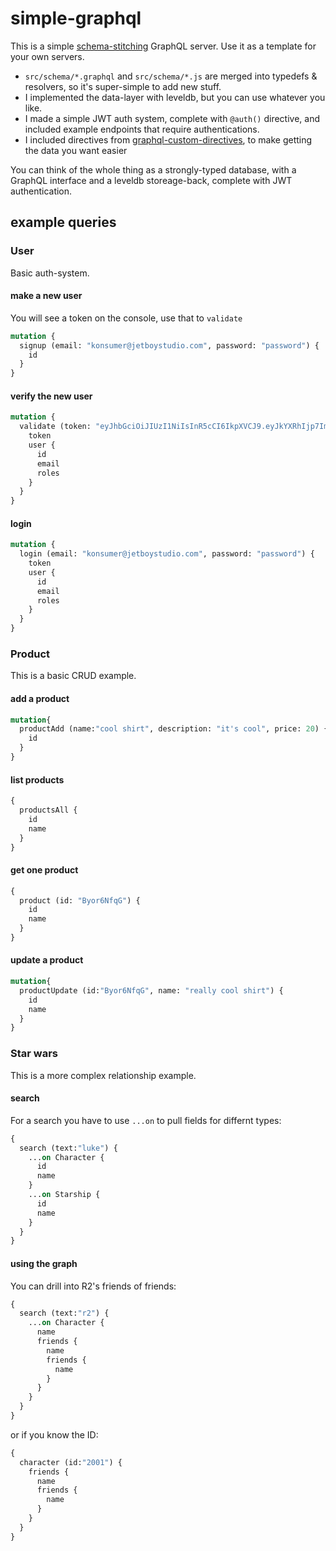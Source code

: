 # simple-graphql

This is a simple [schema-stitching](https://www.apollographql.com/docs/graphql-tools/schema-stitching.html) GraphQL server. Use it as a template for your own servers.

* `src/schema/*.graphql` and `src/schema/*.js` are merged into typedefs & resolvers, so it's super-simple to add new stuff.
* I implemented the data-layer with leveldb, but you can use whatever you like.
* I made a simple JWT auth system, complete with `@auth()` directive, and included example endpoints that require authentications.
* I included directives from [graphql-custom-directives](https://github.com/lirown/graphql-custom-directives), to make getting the data you want easier

You can think of the whole thing as a strongly-typed database, with a GraphQL interface and a leveldb storeage-back, complete with JWT authentication.

## example queries

### User

Basic auth-system.

#### make a new user

You will see a token on the console, use that to `validate`

```graphql
mutation {
  signup (email: "konsumer@jetboystudio.com", password: "password") {
    id
  }
}
```

#### verify the new user

```graphql
mutation {
  validate (token: "eyJhbGciOiJIUzI1NiIsInR5cCI6IkpXVCJ9.eyJkYXRhIjp7ImlkIjoiQjFvR0k0ejVHIiwiZW1haWwiOiJrb25zdW1lckBqZXRib3lzdHVkaW8uY29tIiwicm9sZXMiOltdfSwiaWF0IjoxNTIxNzkyNTMwLCJleHAiOjE1MjE4Nzg5MzB9.ml4s3RlfWCAAIfem7qntZufzsvTouNv-n-dgOjaxlX8") {
    token
    user {
      id
      email
      roles
    }
  }
}
```

#### login

```graphql
mutation {
  login (email: "konsumer@jetboystudio.com", password: "password") {
    token
    user {
      id
      email
      roles
    }
  }
}
```

### Product

This is a basic CRUD example.

#### add a product

```graphql
mutation{
  productAdd (name:"cool shirt", description: "it's cool", price: 20) {
    id
  }
}
```

#### list products

```graphql
{
  productsAll {
    id
    name
  }
}
```

#### get one product

```graphql
{
  product (id: "Byor6NfqG") {
    id
    name
  }
}
```

#### update a product

```graphql
mutation{
  productUpdate (id:"Byor6NfqG", name: "really cool shirt") {
    id
    name
  }
}
```


### Star wars

This is a more complex relationship example.

#### search

For a search you have to use `...on` to pull fields for differnt types:

```graphql
{
  search (text:"luke") {
    ...on Character {
      id
      name
    }
    ...on Starship {
      id
      name
    }
  }
}
```

#### using the graph

You can drill into R2's friends of friends:

```graphql
{
  search (text:"r2") {
    ...on Character {
      name
      friends {
        name
        friends {
          name
        }
      }
    }
  }
}
```

or if you know the ID:

```graphql
{
  character (id:"2001") {
    friends {
      name
      friends {
        name
      }
    }
  }
}
```
